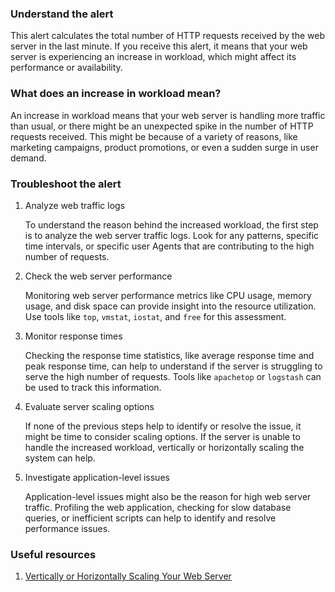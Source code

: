 ### Understand the alert

This alert calculates the total number of HTTP requests received by the web server in the last minute. If you receive this alert, it means that your web server is experiencing an increase in workload, which might affect its performance or availability.

### What does an increase in workload mean?

An increase in workload means that your web server is handling more traffic than usual, or there might be an unexpected spike in the number of HTTP requests received. This might be because of a variety of reasons, like marketing campaigns, product promotions, or even a sudden surge in user demand.

### Troubleshoot the alert

1. Analyze web traffic logs

   To understand the reason behind the increased workload, the first step is to analyze the web server traffic logs. Look for any patterns, specific time intervals, or specific user Agents that are contributing to the high number of requests.

2. Check the web server performance

   Monitoring web server performance metrics like CPU usage, memory usage, and disk space can provide insight into the resource utilization. Use tools like `top`, `vmstat`, `iostat`, and `free` for this assessment.

3. Monitor response times

   Checking the response time statistics, like average response time and peak response time, can help to understand if the server is struggling to serve the high number of requests. Tools like `apachetop` or `logstash` can be used to track this information.

4. Evaluate server scaling options

   If none of the previous steps help to identify or resolve the issue, it might be time to consider scaling options. If the server is unable to handle the increased workload, vertically or horizontally scaling the system can help.

5. Investigate application-level issues

   Application-level issues might also be the reason for high web server traffic. Profiling the web application, checking for slow database queries, or inefficient scripts can help to identify and resolve performance issues.

### Useful resources

1. [Vertically or Horizontally Scaling Your Web Server](https://www.digitalocean.com/community/tutorials/5-common-server-setups-for-your-web-application)